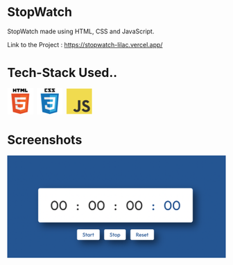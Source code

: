 # StopWatch

StopWatch made using HTML, CSS and JavaScript.

Link to the Project : https://stopwatch-lilac.vercel.app/


# Tech-Stack Used..
<img src="https://github.com/devicons/devicon/blob/master/icons/html5/html5-original-wordmark.svg" title="HTML" alt="HTML" width="60" height="60"/>&nbsp;
<img src="https://github.com/devicons/devicon/blob/master/icons/css3/css3-original-wordmark.svg" title="css3" alt="css3" width="60" height="60"/>&nbsp;
<img src="https://raw.githubusercontent.com/devicons/devicon/master/icons/javascript/javascript-original.svg" alt="javascript" width="60" height="60"/>

# Screenshots
<img src="https://raw.githubusercontent.com/ishani-1255/StopWatch/main/Screenshot%202022-10-14%20at%207.32.39%20AM.png" alt="Screenshot" width="1280" height=""/>
